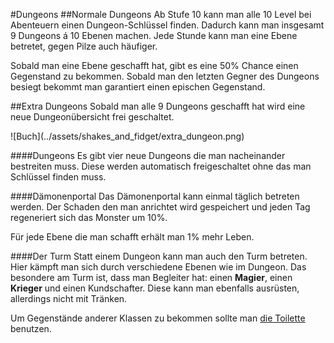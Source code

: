 #Dungeons
##Normale Dungeons
Ab Stufe 10 kann man alle 10 Level bei Abenteuern einen Dungeon-Schlüssel finden. Dadurch kann man insgesamt 9 Dungeons á 10 Ebenen machen. Jede Stunde kann man eine Ebene betretet, gegen Pilze auch häufiger.

Sobald man eine Ebene geschafft hat, gibt es eine 50% Chance einen Gegenstand zu bekommen. Sobald man den letzten Gegner des Dungeons besiegt bekommt man garantiert einen epischen Gegenstand.

##Extra Dungeons
Sobald man alle 9 Dungeons geschafft hat wird eine neue Dungeonübersicht frei geschaltet.

<div class="large-image">
  ![Buch](../assets/shakes_and_fidget/extra_dungeon.png)
</div>

####Dungeons
Es gibt vier neue Dungeons die man nacheinander bestreiten muss. Diese werden automatisch freigeschaltet ohne das man Schlüssel finden muss.

####Dämonenportal
Das Dämonenportal kann einmal täglich betreten werden. Der Schaden den man anrichtet wird gespeichert und jeden Tag regeneriert sich das Monster um 10%.

Für jede Ebene die man schafft erhält man 1% mehr Leben.

####Der Turm
Statt einem Dungeon kann man auch den Turm betreten. Hier kämpft man sich durch verschiedene Ebenen wie im Dungeon. Das besondere am Turm ist, dass man Begleiter hat: einen **Magier**, einen **Krieger** und einen Kundschafter. Diese kann man ebenfalls ausrüsten, allerdings nicht mit Tränken. 

Um Gegenstände anderer Klassen zu bekommen sollte man [die Toilette](../shakes_and_fidget/level.md) benutzen.
